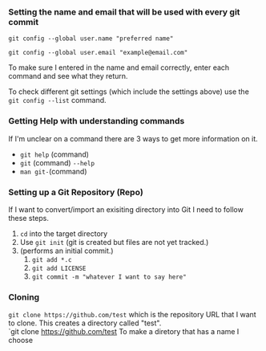 ### Setting the name and email that will be used with every git commit

`git config --global user.name "preferred name"`  

`git config --global user.email "example@email.com"`  

To make sure I entered in the name and email correctly, enter each command and see what they return.

To check different git settings (which include the settings above) use the `git config --list` command.
 
 ### Getting Help with understanding commands
 
  If I'm unclear on a command there are 3 ways to get more information on it.
- `git help` (command)
- `git` (command) `--help`
- `man git-`(command)  

### Setting up a Git Repository (Repo)

If I want to convert/import an exisiting directory into Git I need to follow these steps.
1. `cd` into the target directory
2. Use `git init` (git is created but files are not yet tracked.)
3. (performs an initial commit.)
    1. `git add *.c`
    2. `git add LICENSE` 
    3. `git commit -m "whatever I want to say here"`  

### Cloning

`git clone https://github.com/test` which is the repository URL that I want to clone. This creates a directory called "test".  
`git clone https://github.com/test To make a diretory that has a name I choose

